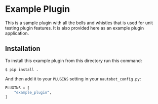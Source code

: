 # Example Plugin

This is a sample plugin with all the bells and whistles that is used for unit testing plugin features. It is also provided here as an example plugin application.

## Installation

To install this example plugin from this directory run this command:

```no-highlight
$ pip install .
```

And then add it to your `PLUGINS` setting in your `nautobot_config.py`:

```python
PLUGINS = [
    "example_plugin",
]
```
